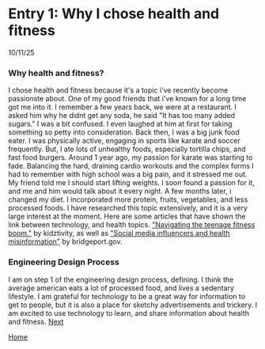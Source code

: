 # Entry 1: Why I chose health and fitness
10/11/25

### Why health and fitness?

I chose health and fitness because it's a topic i've recently become passionste about. One of my good friends that i've known for a long time got me into it. I remember a few years back, we were at a restaurant. I asked him why he didnt get any soda, he said "It has too many added sugars." I was a bit confused. I even laughed at him at first for taking something so petty into consideration. Back then, I was a big junk food eater. I was physically active, engaging in sports like karate and soccer frequently. But, I ate lots of unhealthy foods, especially tortilla chips, and fast food burgers. Around 1 year ago, my passion for karate was starting to fade. Balancing the hard, draining cardio workouts and the complex forms I had to remember with high school was a big pain, and it stressed me out. My friend told me I should start lifting weights. I soon found a passion for it, and me and him would talk about it every night. A few months later, i changed my diet. I incorporated more protein, fruits, vegetables, and less processed foods. I have researched this topic extensively, and it is a very large interest at the moment. Here are some articles that have shown the link between technology, and health topics. ["Navigating the teenage fitness boom."](https://kidztivity.com/teenage-fitness-boom/) by kidztivity, as well as ["Social media influencers and health misinformation"](https://www.bridgeportct.gov/news/social-media-influencers-and-health-misinformation-why-we-must-be-cautious) by bridgeport.gov.

### Engineering Design Process

I am on step 1 of the engineering design process, defining. I think the average american eats a lot of processed food, and lives a sedentary lifestyle. I am grateful for technology to be a great way for information to get to people, but it is also a place for sketchy advertisements and trickery. I am excited to use technology to learn, and share information about health and fitness.
[Next](entry02.md)

[Home](../README.md)

